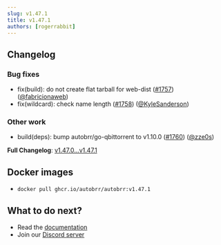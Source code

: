 ```yaml
---
slug: v1.47.1
title: v1.47.1
authors: [rogerrabbit]
---
```

## Changelog


### Bug fixes


* fix(build): do not create flat tarball for web\-dist ([\#1757](https://github.com/autobrr/autobrr/pull/1757)) ([@fabricionaweb](https://github.com/fabricionaweb))
* fix(wildcard): check name length ([\#1758](https://github.com/autobrr/autobrr/pull/1758)) ([@KyleSanderson](https://github.com/KyleSanderson))


### Other work


* build(deps): bump autobrr/go\-qbittorrent to v1\.10\.0 ([\#1760](https://github.com/autobrr/autobrr/pull/1760)) ([@zze0s](https://github.com/zze0s))


**Full Changelog**: [v1\.47\.0\...v1\.47\.1](https://github.com/autobrr/autobrr/compare/v1.47.0...v1.47.1)


## Docker images


* `docker pull ghcr.io/autobrr/autobrr:v1.47.1`


## What to do next?


* Read the [documentation](https://autobrr.com)
* Join our [Discord server](https://discord.gg/WQ2eUycxyT)
